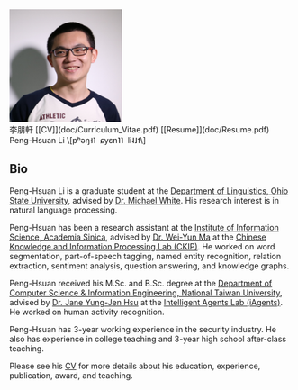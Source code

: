 <img src="img/Peng-Hsuan_Li.jpg" alt="img/Peng-Hsuan_Li.jpg" width="200" height="200">
<br />李朋軒 [[CV]](doc/Curriculum_Vitae.pdf) [[Resume]](doc/Resume.pdf)
<br />Peng-Hsuan Li \[pʰəŋ˧˥&nbsp;&nbsp;ɕyɛn˥˥&nbsp;&nbsp;li˨˩˦\]

<h2>Bio</h2>

Peng-Hsuan Li is a graduate student at the [Department of Linguistics, Ohio State University](https://linguistics.osu.edu/), advised by [Dr. Michael White](https://u.osu.edu/white.1240/). His research interest is in natural language processing.

Peng-Hsuan has been a research assistant at the [Institute of Information Science, Academia Sinica](https://www.iis.sinica.edu.tw/index_en.html), advised by [Dr. Wei-Yun Ma](http://www.iis.sinica.edu.tw/pages/ma) at the [Chinese Knowledge and Information Processing Lab (CKIP)](http://ckip.iis.sinica.edu.tw). He worked on word segmentation, part-of-speech tagging, named entity recognition, relation extraction, sentiment analysis, question answering, and knowledge graphs.

Peng-Hsuan received his M.Sc. and B.Sc. degree at the [Department of Computer Science & Information Engineering, National Taiwan University](https://www.csie.ntu.edu.tw), advised by [Dr. Jane Yung-Jen Hsu](https://iagentntu.github.io/professor/Jane) at the [Intelligent Agents Lab (iAgents)](https://iagentntu.github.io). He worked on human activity recognition.

Peng-Hsuan has 3-year working experience in the security industry. He also has experience in college teaching and 3-year high school after-class teaching.

Please see his [CV](doc/Curriculum_Vitae.pdf) for more details about his education, experience, publication, award, and teaching.
